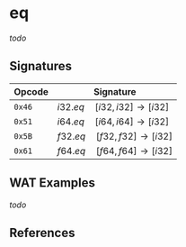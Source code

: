
# eq

_todo_




## Signatures

| Opcode | Signature |
|--------|-----------|
| `0x46` | $i32.eq \quad [ i32, i32 ] \to [ i32 ]$ |
| `0x51` | $i64.eq \quad [ i64, i64 ] \to [ i32 ]$ |
| `0x5B` | $f32.eq \quad [ f32, f32 ] \to [ i32 ]$ |
| `0x61` | $f64.eq \quad [ f64, f64 ] \to [ i32 ]$ |



## WAT Examples

_todo_


## References

[^§2.4.1]: _WebAssembly Core Specification: Numeric Instructions_ - <https://webassembly.github.io/spec/core/bikeshed/#numeric-instructions%E2%91%A0>

